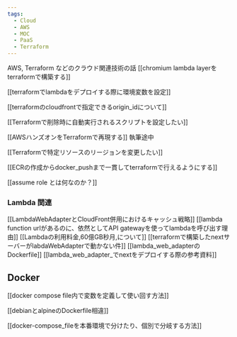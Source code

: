 ```yaml
---
tags:
  - Cloud
  - AWS
  - MOC
  - PaaS
  - Terraform
---
```

AWS, Terraform などのクラウド関連技術の話
[[chromium lambda layerをterraformで構築する]]

[[terraformでlambdaをデプロイする際に環境変数を設定]]

[[terraformのcloudfrontで指定できるorigin_idについて]]

[[Terraformで削除時に自動実行されるスクリプトを設定したい]]

[[AWSハンズオンをTerraformで再現する]] 執筆途中

[[Terraformで特定リソースのリージョンを変更したい]]

[[ECRの作成からdocker_pushまで一貫してterraformで行えるようにする]]

[[assume role とは何なのか？]]

### Lambda 関連
[[LambdaWebAdapterとCloudFront併用におけるキャッシュ戦略]]
[[lambda function urlがあるのに、依然としてAPI gatewayを使ってlambdaを呼び出す理由]]
[[Lambdaの利用料金,60億GB秒月,について]]
[[terraformで構築したnextサーバーがlabdaWebAdapterで動かない件]]
[[lambda_web_adapterのDockerfile]]
[[lambda_web_adapter_でnextをデプロイする際の参考資料]]

## Docker
[[docker compose file内で変数を定義して使い回す方法]]

[[debianとalpineのDockerfile相違]]

[[docker-compose_fileを本番環境で分けたり、個別で分岐する方法]]